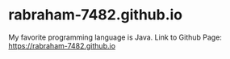 # rabraham-7482.github.io
My favorite programming language is Java.
Link to Github Page: https://rabraham-7482.github.io